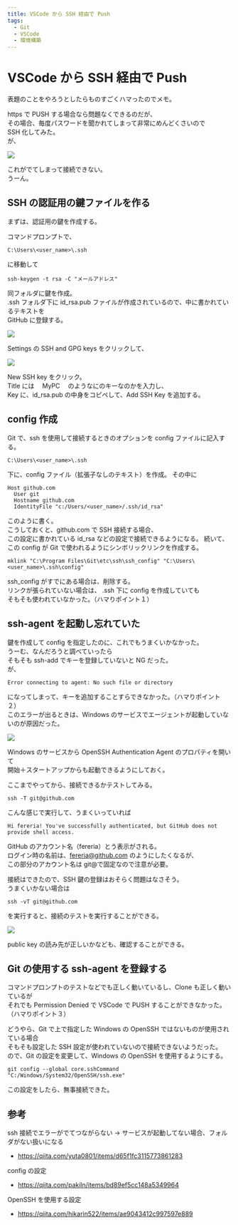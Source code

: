 ```yaml
---
title: VSCode から SSH 経由で Push
tags:
  - Git
  - VSCode
  - 環境構築
---
```

# VSCode から SSH 経由で Push

表題のことをやろうとしたらものすごくハマったのでメモ。

https で PUSH する場合なら問題なくできるのだが、  
その場合、毎度パスワードを聞かれてしまって非常にめんどくさいので  
SSH 化してみた。  
が、

![](https://gyazo.com/327888c5a66c9cdf29d875b371999765.png)

これがでてしまって接続できない。  
うーん。

## SSH の認証用の鍵ファイルを作る

まずは、認証用の鍵を作成する。

コマンドプロンプトで、

```
C:\Users\<user_name>\.ssh
```

に移動して

```
ssh-keygen -t rsa -C "メールアドレス"
```

同フォルダに鍵を作成。  
.ssh フォルダ下に id_rsa.pub ファイルが作成されているので、中に書かれているテキストを  
GitHub に登録する。

![](https://gyazo.com/3707c47a264fdd849b627be403a40843.png)

Settings の SSH and GPG keys をクリックして、

![](https://gyazo.com/d610917d2c3a01fac42e790af97b97a7.png)

New SSH key をクリック。  
Title には　 MyPC 　のようなにのキーなのかを入力し、  
Key に、id_rsa.pub の中身をコピペして、Add SSH Key を追加する。

## config 作成

Git で、ssh を使用して接続するときのオプションを config ファイルに記入する。

```
C:\Users\<user_name>\.ssh
```

下に、config ファイル（拡張子なしのテキスト）を作成。
その中に

```
Host github.com
  User git
  Hostname github.com
  IdentityFile "c:/Users/<user_name>/.ssh/id_rsa"
```

このように書く。  
こうしておくと、github.com で SSH 接続する場合、  
この設定に書かれている id_rsa などの設定で接続できるようになる。
続いて、この config が Git で使われるようにシンボリックリンクを作成する。

```
mklink "C:\Program Files\Git\etc\ssh\ssh_config" "C:\Users\<user_name>\.ssh\config"
```

ssh_config がすでにある場合は、削除する。  
リンクが張られていない場合は、 .ssh 下に config を作成していても  
そもそも使われていなかった。（ハマりポイント１）

## ssh-agent を起動し忘れていた

鍵を作成して config を指定したのに、これでもうまくいかなかった。  
うーむ、なんだろうと調べていったら  
そもそも ssh-add でキーを登録していないと NG だった。  
が、

```
Error connecting to agent: No such file or directory
```

になってしまって、キーを追加することすらできなかった。（ハマりポイント２）  
このエラーが出るときは、Windows のサービスでエージェントが起動していないのが原因だった。

![](https://gyazo.com/d2bfa27ea8e6c065adbc2df15f74e820.png)

Windows のサービスから OpenSSH Authentication Agent のプロパティを開いて  
開始＋スタートアップからも起動できるようにしておく。

ここまでやってから、接続できるかテストしてみる。

```
ssh -T git@github.com
```

こんな感じで実行して、うまくいっていれば

```
Hi fereria! You've successfully authenticated, but GitHub does not provide shell access.
```

GitHub のアカウント名（fereria）とう表示がされる。  
ログイン時の名前は、fereria@github.com のようにしたくなるが、  
この部分のアカウント名は git@で固定なので注意が必要。

接続はできたので、SSH 鍵の登録はおそらく問題はなさそう。  
うまくいかない場合は

```
ssh -vT git@github.com
```

を実行すると、接続のテストを実行することができる。

![](https://gyazo.com/904444b478e9960f94afecc151f1cbb2.png)

public key の読み先が正しいかなども、確認することができる。

## Git の使用する ssh-agent を登録する

コマンドプロンプトのテストなどでも正しく動いているし、Clone も正しく動いているが  
それでも Permission Denied で VSCode で PUSH することができなかった。（ハマりポイント３）

どうやら、Git で上で指定した Windows の OpenSSH ではないものが使用されている場合  
そもそも設定した SSH 設定が使われていないので接続できないようだった。  
ので、Git の設定を変更して、Windows の OpenSSH を使用するようにする。

```
git config --global core.sshCommand "C:/Windows/System32/OpenSSH/ssh.exe"
```

この設定をしたら、無事接続できた。

## 参考

ssh 接続でエラーがでてつながらない -> サービスが起動してない場合、フォルダがない扱いになる

- https://qiita.com/yuta0801/items/d65f1fc3115773861283

config の設定

- https://qiita.com/pakiln/items/bd89ef5cc148a5349964

OpenSSH を使用する設定

- https://qiita.com/hikarin522/items/ae9043412c997597e889
